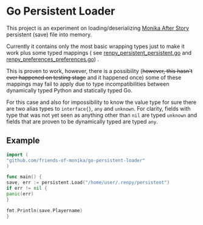 # Go Persistent Loader

This project is an experiment on loading/deserializing
[Monika After Story](https://github.com/monika-after-story/monikamoddev) persistent (save) file into memory.

Currently it contains only the most basic wrapping types just to make it work plus some typed mappings (
see [renpy_persistent_persistent.go](https://github.com/Friends-of-Monika/go-persistent-loader/blob/master/persistent/types/renpy_persistent_persistent.go)
and [renpy_preferences_preferences.go](https://github.com/Friends-of-Monika/go-persistent-loader/blob/master/persistent/types/renpy_preferences_preferences.go))
.

This is proven to work, however, there is a possibility (~~however, this hasn't ever happened on testing stage~~ and it
happened once) some of these mappings may fail to apply due to type incompatibilities between dynamically typed Python
and statically typed Go.

For this case and also for impossibility to know the value type for sure there are two alias types to `interface{}`,
`any` and `unknown`. For clarity, fields with type that was not yet seen as anything other than `nil` are
typed `unknown`
and fields that are proven to be dynamically typed are typed `any`.

## Example

```go
import (
"github.com/friends-of-monika/go-persistent-loader"
)

func main() {
save, err := persistent.Load("/home/user/.renpy/persistent")
if err != nil {
panic(err)
}

fmt.Println(save.Playername)
}
```